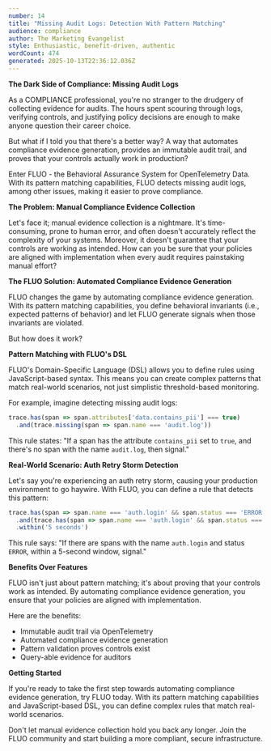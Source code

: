```yaml
---
number: 14
title: "Missing Audit Logs: Detection With Pattern Matching"
audience: compliance
author: The Marketing Evangelist
style: Enthusiastic, benefit-driven, authentic
wordCount: 474
generated: 2025-10-13T22:36:12.036Z
---
```


**The Dark Side of Compliance: Missing Audit Logs**

As a COMPLIANCE professional, you're no stranger to the drudgery of collecting evidence for audits. The hours spent scouring through logs, verifying controls, and justifying policy decisions are enough to make anyone question their career choice.

But what if I told you that there's a better way? A way that automates compliance evidence generation, provides an immutable audit trail, and proves that your controls actually work in production?

Enter FLUO - the Behavioral Assurance System for OpenTelemetry Data. With its pattern matching capabilities, FLUO detects missing audit logs, among other issues, making it easier to prove compliance.

**The Problem: Manual Compliance Evidence Collection**

Let's face it; manual evidence collection is a nightmare. It's time-consuming, prone to human error, and often doesn't accurately reflect the complexity of your systems. Moreover, it doesn't guarantee that your controls are working as intended. How can you be sure that your policies are aligned with implementation when every audit requires painstaking manual effort?

**The FLUO Solution: Automated Compliance Evidence Generation**

FLUO changes the game by automating compliance evidence generation. With its pattern matching capabilities, you define behavioral invariants (i.e., expected patterns of behavior) and let FLUO generate signals when those invariants are violated.

But how does it work?

**Pattern Matching with FLUO's DSL**

FLUO's Domain-Specific Language (DSL) allows you to define rules using JavaScript-based syntax. This means you can create complex patterns that match real-world scenarios, not just simplistic threshold-based monitoring.

For example, imagine detecting missing audit logs:
```javascript
trace.has(span => span.attributes['data.contains_pii'] === true)
  .and(trace.missing(span => span.name === 'audit.log'))
```
This rule states: "If a span has the attribute `contains_pii` set to `true`, and there's no span with the name `audit.log`, then signal."

**Real-World Scenario: Auth Retry Storm Detection**

Let's say you're experiencing an auth retry storm, causing your production environment to go haywire. With FLUO, you can define a rule that detects this pattern:
```javascript
trace.has(span => span.name === 'auth.login' && span.status === 'ERROR')
  .and(trace.has(span => span.name === 'auth.login' && span.status === 'OK'))
  .within('5 seconds')
```
This rule says: "If there are spans with the name `auth.login` and status `ERROR`, within a 5-second window, signal."

**Benefits Over Features**

FLUO isn't just about pattern matching; it's about proving that your controls work as intended. By automating compliance evidence generation, you ensure that your policies are aligned with implementation.

Here are the benefits:

*   Immutable audit trail via OpenTelemetry
*   Automated compliance evidence generation
*   Pattern validation proves controls exist
*   Query-able evidence for auditors

**Getting Started**

If you're ready to take the first step towards automating compliance evidence generation, try FLUO today. With its pattern matching capabilities and JavaScript-based DSL, you can define complex rules that match real-world scenarios.

Don't let manual evidence collection hold you back any longer. Join the FLUO community and start building a more compliant, secure infrastructure.